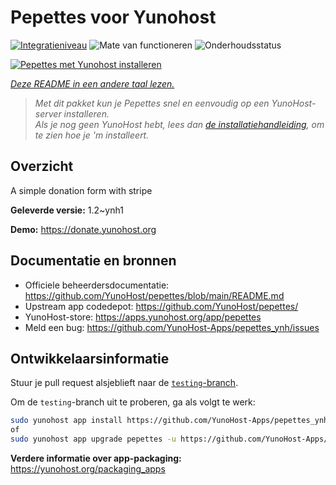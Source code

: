 <!--
NB: Deze README is automatisch gegenereerd door <https://github.com/YunoHost/apps/tree/master/tools/readme_generator>
Hij mag NIET handmatig aangepast worden.
-->

# Pepettes voor Yunohost

[![Integratieniveau](https://apps.yunohost.org/badge/integration/pepettes)](https://ci-apps.yunohost.org/ci/apps/pepettes/)
![Mate van functioneren](https://apps.yunohost.org/badge/state/pepettes)
![Onderhoudsstatus](https://apps.yunohost.org/badge/maintained/pepettes)

[![Pepettes met Yunohost installeren](https://install-app.yunohost.org/install-with-yunohost.svg)](https://install-app.yunohost.org/?app=pepettes)

*[Deze README in een andere taal lezen.](./ALL_README.md)*

> *Met dit pakket kun je Pepettes snel en eenvoudig op een YunoHost-server installeren.*  
> *Als je nog geen YunoHost hebt, lees dan [de installatiehandleiding](https://yunohost.org/install), om te zien hoe je 'm installeert.*

## Overzicht

A simple donation form with stripe

**Geleverde versie:** 1.2~ynh1

**Demo:** <https://donate.yunohost.org>
## Documentatie en bronnen

- Officiele beheerdersdocumentatie: <https://github.com/YunoHost/pepettes/blob/main/README.md>
- Upstream app codedepot: <https://github.com/YunoHost/pepettes/>
- YunoHost-store: <https://apps.yunohost.org/app/pepettes>
- Meld een bug: <https://github.com/YunoHost-Apps/pepettes_ynh/issues>

## Ontwikkelaarsinformatie

Stuur je pull request alsjeblieft naar de [`testing`-branch](https://github.com/YunoHost-Apps/pepettes_ynh/tree/testing).

Om de `testing`-branch uit te proberen, ga als volgt te werk:

```bash
sudo yunohost app install https://github.com/YunoHost-Apps/pepettes_ynh/tree/testing --debug
of
sudo yunohost app upgrade pepettes -u https://github.com/YunoHost-Apps/pepettes_ynh/tree/testing --debug
```

**Verdere informatie over app-packaging:** <https://yunohost.org/packaging_apps>
